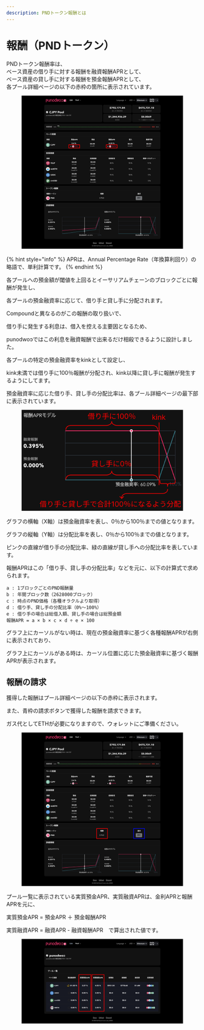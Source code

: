 ```yaml
---
description: PNDトークン報酬とは
---
```


# 報酬（PNDトークン）

PNDトークン報酬率は、\
ベース資産の借り手に対する報酬を融資報酬APRとして、\
ベース資産の貸し手に対する報酬を預金報酬APRとして、\
各プール詳細ページの以下の赤枠の箇所に表示されています。

<figure><img src="../.gitbook/assets/Group 122.png" alt=""><figcaption></figcaption></figure>

{% hint style="info" %}
APRは、Annual Percentage Rate（年換算利回り）の略語で、単利計算です。
{% endhint %}

各プールへの預金額が閾値を上回るとイーサリアムチェーンのブロックごとに報酬が発生し、

各プールの預金融資率に応じて、借り手と貸し手に分配されます。

Compoundと異なるのがこの報酬の取り扱いで、

借り手に発生する利息は、借入を控える主要因となるため、

punodwoɔではこの利息を融資報酬で出来るだけ相殺できるように設計しました。

各プールの特定の預金融資率をkinkとして設定し、

kink未満では借り手に100％報酬が分配され、kink以降に貸し手に報酬が発生するようにしてます。

預金融資率に応じた借り手、貸し手の分配比率は、各プール詳細ページの最下部に表示されています。

<figure><img src="../.gitbook/assets/Group 27.png" alt=""><figcaption></figcaption></figure>

グラフの横軸（X軸）は預金融資率を表し、0％から100％までの値となります。

グラフの縦軸（Y軸）は分配比率を表し、0％から100％までの値となります。

ピンクの直線が借り手の分配比率、緑の直線が貸し手への分配比率を表しています。

報酬APRはこの「借り手、貸し手の分配比率」などを元に、以下の計算式で求められます。

```
a : 1ブロックごとのPND報酬量
b : 年間ブロック数（2628000ブロック）
c : 時点のPND価格（各種オラクルより取得）
d : 借り手、貸し手の分配比率（0%〜100%）
e : 借り手の場合は総借入額、貸し手の場合は総預金額
報酬APR = a × b × c × d ÷ e × 100
```

グラフ上にカーソルがない時は、現在の預金融資率に基づく各種報酬APRが右側に表示されており、&#x20;

グラフ上にカーソルがある時は、カーソル位置に応じた預金融資率に基づく報酬APRが表示されます。

## 報酬の請求

獲得した報酬はプール詳細ページの以下の赤枠に表示されます。

また、青枠の請求ボタンで獲得した報酬を請求できます。

ガス代としてETHが必要になりますので、ウォレットにご準備ください。

<figure><img src="../.gitbook/assets/Group 29.png" alt=""><figcaption></figcaption></figure>

プール一覧に表示されている実質預金APR、実質融資APRは、金利APRと報酬APRを元に、

実質預金APR = 預金APR ＋ 預金報酬APR

実質融資APR = 融資APR - 融資報酬APR　で算出された値です。

<figure><img src="../.gitbook/assets/Group 28.png" alt=""><figcaption></figcaption></figure>
